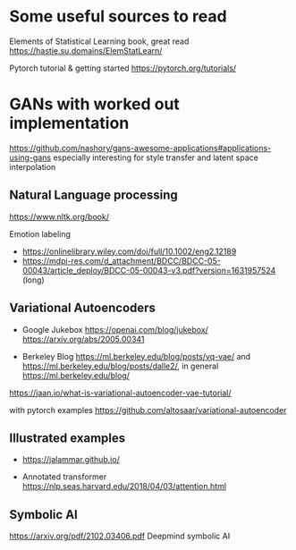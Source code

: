 # Some useful sources to read

Elements of Statistical Learning book, great read https://hastie.su.domains/ElemStatLearn/

Pytorch tutorial & getting started https://pytorch.org/tutorials/

# GANs with worked out implementation

https://github.com/nashory/gans-awesome-applications#applications-using-gans
especially interesting for style transfer and latent space interpolation

## Natural Language processing

https://www.nltk.org/book/
  
Emotion labeling

  * https://onlinelibrary.wiley.com/doi/full/10.1002/eng2.12189
  * https://mdpi-res.com/d_attachment/BDCC/BDCC-05-00043/article_deploy/BDCC-05-00043-v3.pdf?version=1631957524  (long)

## Variational Autoencoders
 
  
  * Google Jukebox https://openai.com/blog/jukebox/ https://arxiv.org/abs/2005.00341
  
  * Berkeley Blog https://ml.berkeley.edu/blog/posts/vq-vae/ and https://ml.berkeley.edu/blog/posts/dalle2/, in general https://ml.berkeley.edu/blog/
  
  https://jaan.io/what-is-variational-autoencoder-vae-tutorial/
  
  with pytorch examples https://github.com/altosaar/variational-autoencoder
  
  
##  Illustrated examples

  * https://jalammar.github.io/
  
  * Annotated transformer https://nlp.seas.harvard.edu/2018/04/03/attention.html
  
## Symbolic AI

  https://arxiv.org/pdf/2102.03406.pdf Deepmind symbolic AI
  
 
